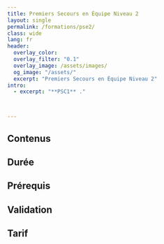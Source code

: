 ```yaml
---
title: Premiers Secours en Équipe Niveau 2
layout: single
permalink: /formations/pse2/
class: wide
lang: fr
header:   
  overlay_color: 
  overlay_filter: "0.1"
  overlay_image: /assets/images/
  og_image: "/assets/"
  excerpt: "Premiers Secours en Équipe Niveau 2"
intro:
  - excerpt: "**PSC1** ."



---
```

## Contenus

## Durée

## Prérequis

## Validation

## Tarif
